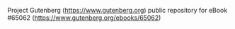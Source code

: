 Project Gutenberg (https://www.gutenberg.org) public repository for
eBook #65062 (https://www.gutenberg.org/ebooks/65062)
